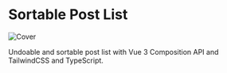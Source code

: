# Sortable Post List

![Cover](https://i.imgur.com/yqFPIys.png)

Undoable and sortable post list with Vue 3 Composition API and TailwindCSS and TypeScript.
